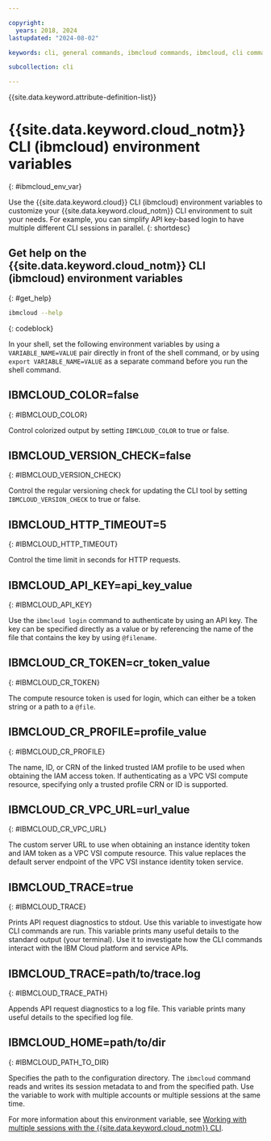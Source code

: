 ```yaml
---

copyright:
  years: 2018, 2024
lastupdated: "2024-08-02"

keywords: cli, general commands, ibmcloud commands, ibmcloud, cli commands, update, environment variables

subcollection: cli

---
```


{{site.data.keyword.attribute-definition-list}}

# {{site.data.keyword.cloud_notm}} CLI (ibmcloud) environment variables
{: #ibmcloud_env_var}

Use the {{site.data.keyword.cloud}} CLI (ibmcloud) environment variables to customize your {{site.data.keyword.cloud_notm}} CLI environment to suit your needs. For example, you can simplify API key-based login to have multiple different CLI sessions in parallel.
{: shortdesc}

## Get help on the {{site.data.keyword.cloud_notm}} CLI (ibmcloud) environment variables
{: #get_help}

```bash
ibmcloud --help
```
{: codeblock}

In your shell, set the following environment variables by using a `VARIABLE_NAME=VALUE` pair directly in front of the shell command, or by using `export VARIABLE_NAME=VALUE` as a separate command before you run the shell command. 

## IBMCLOUD_COLOR=false
{: #IBMCLOUD_COLOR}

Control colorized output by setting `IBMCLOUD_COLOR` to true or false.

## IBMCLOUD_VERSION_CHECK=false
{: #IBMCLOUD_VERSION_CHECK}

Control the regular versioning check for updating the CLI tool by setting `IBMCLOUD_VERSION_CHECK` to true or false.

## IBMCLOUD_HTTP_TIMEOUT=5
{: #IBMCLOUD_HTTP_TIMEOUT}

Control the time limit in seconds for HTTP requests.

## IBMCLOUD_API_KEY=api_key_value
{: #IBMCLOUD_API_KEY}

Use the `ibmcloud login` command to authenticate by using an API key. The key can be specified directly as a value or by referencing the name of the file that contains the key by using `@filename`.

## IBMCLOUD_CR_TOKEN=cr_token_value
{: #IBMCLOUD_CR_TOKEN}

The compute resource token is used for login, which can either be a token string or a path to a `@file`.

## IBMCLOUD_CR_PROFILE=profile_value
{: #IBMCLOUD_CR_PROFILE}

The name, ID, or CRN of the linked trusted IAM profile to be used when obtaining the IAM access token. If authenticating as a VPC VSI compute resource, specifying only a trusted profile CRN or ID is supported.

## IBMCLOUD_CR_VPC_URL=url_value
{: #IBMCLOUD_CR_VPC_URL}

The custom server URL to use when obtaining an instance identity token and IAM token as a VPC VSI compute resource. This value replaces the default server endpoint of the VPC VSI instance identity token service.

## IBMCLOUD_TRACE=true
{: #IBMCLOUD_TRACE}

Prints API request diagnostics to stdout. Use this variable to investigate how CLI commands are run. This variable prints many useful details to the standard output (your terminal). Use it to investigate how the CLI commands interact with the IBM Cloud platform and service APIs. 

## IBMCLOUD_TRACE=path/to/trace.log
{: #IBMCLOUD_TRACE_PATH}

Appends API request diagnostics to a log file. This variable prints many useful details to the specified log file. 

## IBMCLOUD_HOME=path/to/dir
{: #IBMCLOUD_PATH_TO_DIR}

Specifies the path to the configuration directory. The `ibmcloud` command reads and writes its session metadata to and from the specified path. Use the variable to work with multiple accounts or multiple sessions at the same time.

For more information about this environment variable, see [Working with multiple sessions with the {{site.data.keyword.cloud_notm}} CLI](/docs/cli?topic=cli-ibmcloud-home).
